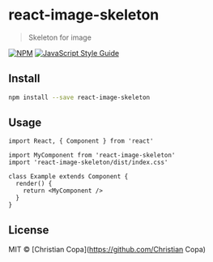 # react-image-skeleton

> Skeleton for image

[![NPM](https://img.shields.io/npm/v/react-image-skeleton.svg)](https://www.npmjs.com/package/react-image-skeleton) [![JavaScript Style Guide](https://img.shields.io/badge/code_style-standard-brightgreen.svg)](https://standardjs.com)

## Install

```bash
npm install --save react-image-skeleton
```

## Usage

```tsx
import React, { Component } from 'react'

import MyComponent from 'react-image-skeleton'
import 'react-image-skeleton/dist/index.css'

class Example extends Component {
  render() {
    return <MyComponent />
  }
}
```

## License

MIT © [Christian Copa](https://github.com/Christian Copa)
